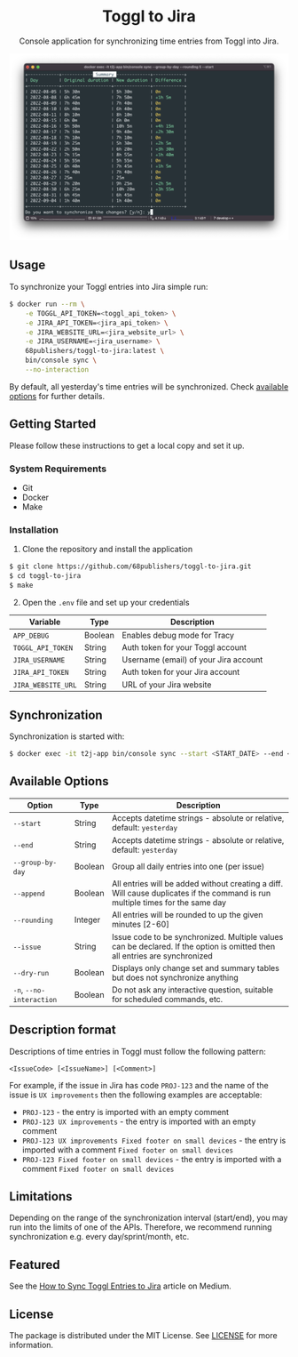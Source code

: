 <h1 align="center">Toggl to Jira</h1>

<p align="center">Console application for synchronizing time entries from Toggl into Jira.</p>

![Toggl to Jira](docs/images/sync.png)

## Usage

To synchronize your Toggl entries into Jira simple run:

```bash
$ docker run --rm \
    -e TOGGL_API_TOKEN=<toggl_api_token> \
    -e JIRA_API_TOKEN=<jira_api_token> \
    -e JIRA_WEBSITE_URL=<jira_website_url> \
    -e JIRA_USERNAME=<jira_username> \
    68publishers/toggl-to-jira:latest \
    bin/console sync \
    --no-interaction
```

By default, all yesterday's time entries will be synchronized. Check [available options](#available-options) for further details.

## Getting Started

Please follow these instructions to get a local copy and set it up.

### System Requirements

- Git
- Docker
- Make

### Installation

1. Clone the repository and install the application

```sh
$ git clone https://github.com/68publishers/toggl-to-jira.git
$ cd toggl-to-jira
$ make
```

2. Open the `.env` file and set up your credentials

| Variable           | Type    | Description                           |
|--------------------|---------|---------------------------------------|
| `APP_DEBUG`        | Boolean | Enables debug mode for Tracy          |
| `TOGGL_API_TOKEN`  | String  | Auth token for your Toggl account     |
| `JIRA_USERNAME`    | String  | Username (email) of your Jira account |
| `JIRA_API_TOKEN`   | String  | Auth token for your Jira account      |
| `JIRA_WEBSITE_URL` | String  | URL of your Jira website              |

## Synchronization

Synchronization is started with:

```sh
$ docker exec -it t2j-app bin/console sync --start <START_DATE> --end <END_DATE> [--group-by-day] [--rounding <ROUNDING>] [--issue <ISSUE_CODE>] [--dry-run] [--no-interaction]
```

## Available Options

| Option                   | Type    | Description                                                                                                                     |
|--------------------------|---------|---------------------------------------------------------------------------------------------------------------------------------|
| `--start`                | String  | Accepts datetime strings - absolute or relative, default: `yesterday`                                                           |
| `--end`                  | String  | Accepts datetime strings - absolute or relative, default: `yesterday`                                                           |
| `--group-by-day`         | Boolean | Group all daily entries into one (per issue)                                                                                    |
| `--append`               | Boolean | All entries will be added without creating a diff. Will cause duplicates if the command is run multiple times for the same day  |
| `--rounding`             | Integer | All entries will be rounded to up the given minutes [2-60]                                                                      |
| `--issue`                | String  | Issue code to be synchronized. Multiple values can be declared. If the option is omitted then all entries are synchronized      |
| `--dry-run`              | Boolean | Displays only change set and summary tables but does not synchronize anything                                                   |
| `-n`, `--no-interaction` | Boolean | Do not ask any interactive question, suitable for scheduled commands, etc.                                                      |

## Description format

Descriptions of time entries in Toggl must follow the following pattern:

```
<IssueCode> [<IssueName>] [<Comment>]
```

For example, if the issue in Jira has code `PROJ-123` and the name of the issue is `UX improvements` then the following examples are acceptable:

- `PROJ-123` - the entry is imported with an empty comment
- `PROJ-123 UX improvements` - the entry is imported with an empty comment
- `PROJ-123 UX improvements Fixed footer on small devices` - the entry is imported with a comment `Fixed footer on small devices`
- `PROJ-123 Fixed footer on small devices` - the entry is imported with a comment `Fixed footer on small devices`

## Limitations

Depending on the range of the synchronization interval (start/end), you may run into the limits of one of the APIs. Therefore, we recommend running synchronization e.g. every day/sprint/month, etc.

## Featured
See the [How to Sync Toggl Entries to Jira](https://advanced-developer.medium.com/how-to-sync-toggl-entries-to-jira-7184fd451b40) article on Medium.

## License

The package is distributed under the MIT License. See [LICENSE](LICENSE.md) for more information.
